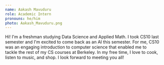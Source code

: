 ```yaml
---
name: Aakash Mavuduru
role: Academic Intern
pronouns: he/him
photo: Aakash_Mavuduru.png
---
```

Hi! I'm a freshman studying Data Science and Applied Math. I took CS10 last semester and I'm excited to come back as an AI this semester. For me, CS10 was an engaging introduction to computer science that enabled me to tackle the rest of my CS courses at Berkeley. In my free time, I love to cook, listen to music, and shop. I look forward to meeting you all!
